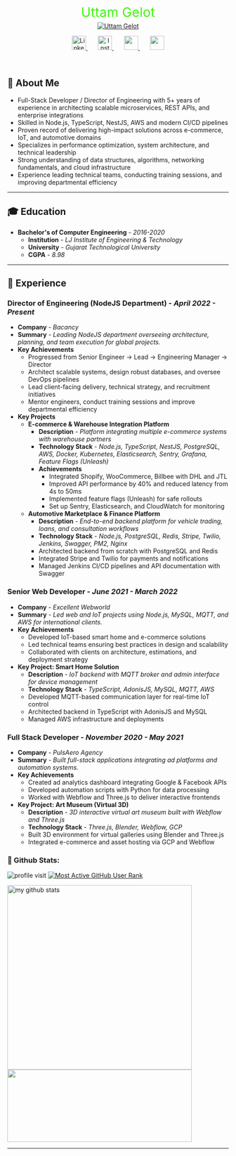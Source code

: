 <div
   align="center"
>
   <p
      style="text-align:center; font-size:30px; ont-family: 'Fira Code'; color:#3DF707; font-weight:400; margin-bottom: 5px;"
   >
      Uttam Gelot
   </p>
   <a
      href="https://www.linkedin.com/in/uttam-gelot"
   >
      <img
         alt="Uttam Gelot"
         src="https://readme-typing-svg.demolab.com?font=Fira+Code&pause=1000&color=3DF707&center=true&vCenter=true&width=435&lines=I+Write+Code.;Always+Learning.;DevOps+Cum+Backend+Developer."
      />
   </a>

   <!-- Social icons section -->
   <p
      align="center"
   >
      <a
         href="https://www.linkedin.com/in/uttam-gelot"
      >
         <img
            width="32px"
            alt="LinkedIn"
            title="Uttam Gelot LinkedIn"
            style="color:gree;"
            src="https://cdn-icons-png.flaticon.com/512/174/174857.png"
         />
      </a>
      &#8287;&#8287;&#8287;&#8287;&#8287;
      <a
         href="https://www.instagram.com/uttam_1137"
      >
         <img
            width="32px"
            alt="Instagram"
            title="Uttam Gelot Instagram"
            src="https://www.transparentpng.com/thumb/logo-instagram/kuQpOb-logo-instagram-images.png"
         />
      </a>
      &#8287;&#8287;&#8287;&#8287;&#8287;
      <a
         href="https://www.hackerrank.com/uttamgelot"
         alt="Hackerrank"
         title="Uttam Gelot Hackerrank"
      >
         <img
            width="32px"
            src="https://cdn3.iconfinder.com/data/icons/logos-and-brands-adobe/512/160_Hackerrank-512.png"
         />
      </a>
      &#8287;&#8287;&#8287;&#8287;&#8287;
      <a
         href="https://api.whatsapp.com/send?phone=917203919938&text=hi"
         alt="WhatsApp"
         title="Uttam Gelot WhatsApp"
      >
         <img
            width="32px"
            src="https://www.transparentpng.com/thumb/ipl-logo-transparent-images/whatsapp-logo-png-transparent-21.png"
         />
      </a>
   </p>
</div>

<br/>

## 👦 About Me

<ul>
  <li>Full-Stack Developer / Director of Engineering with 5+ years of experience in architecting scalable microservices, REST APIs, and enterprise integrations</li>
  <li>Skilled in Node.js, TypeScript, NestJS, AWS and modern CI/CD pipelines</li>
  <li>Proven record of delivering high-impact solutions across e-commerce, IoT, and automotive domains</li>
  <li>Specializes in performance optimization, system architecture, and technical leadership</li>
  <li>Strong understanding of data structures, algorithms, networking fundamentals, and cloud infrastructure</li>
  <li>Experience leading technical teams, conducting training sessions, and improving departmental efficiency</li>
</ul>

<hr/>

## 🎓 Education

<ul>
  <li>
    <b>Bachelor's of Computer Engineering</b> - <i>2016-2020</i>
    <ul>
      <li>
        <b>Institution</b> - <i>LJ Institute of Engineering & Technology</i>
      </li>
      <li>
        <b>University</b> - <i>Gujarat Technological University</i>
      </li>
      <li>
        <b>CGPA</b> - <i>8.98</i>
      </li>
    </ul>
  </li>
</ul>

<hr/>

## 🏢 Experience

### Director of Engineering (NodeJS Department) - <i>April 2022 - Present</i>

<ul>
   <li>
      <b>Company</b> - <i>Bacancy</i>
   </li>
   <li>
      <b>Summary</b> - <i>Leading NodeJS department overseeing architecture, planning, and team execution for global projects.</i>
   </li>
   <li>
      <b>Key Achievements</b>
      <ul>
         <li>Progressed from Senior Engineer → Lead → Engineering Manager → Director</li>
         <li>Architect scalable systems, design robust databases, and oversee DevOps pipelines</li>
         <li>Lead client-facing delivery, technical strategy, and recruitment initiatives</li>
         <li>Mentor engineers, conduct training sessions and improve departmental efficiency</li>
      </ul>
   </li>
   <li>
      <b>Key Projects</b>
      <ul>
         <li>
            <b>E-commerce & Warehouse Integration Platform</b>
            <ul>
               <li>
                  <b>Description</b> - <i>Platform integrating multiple e-commerce systems with warehouse partners</i>
               </li>
               <li>
                  <b>Technology Stack</b> - <i>Node.js, TypeScript, NestJS, PostgreSQL, AWS, Docker, Kubernetes, Elasticsearch, Sentry, Grafana, Feature Flags (Unleash)</i>
               </li>
               <li>
                  <b>Achievements</b>
                  <ul>
                     <li>Integrated Shopify, WooCommerce, Billbee with DHL and JTL</li>
                     <li>Improved API performance by 40% and reduced latency from 4s to 50ms</li>
                     <li>Implemented feature flags (Unleash) for safe rollouts</li>
                     <li>Set up Sentry, Elasticsearch, and CloudWatch for monitoring</li>
                  </ul>
               </li>
            </ul>
         </li>
         <li>
            <b>Automotive Marketplace & Finance Platform</b>
            <ul>
               <li><b>Description</b> - <i>End-to-end backend platform for vehicle trading, loans, and consultation workflows</i></li>
               <li><b>Technology Stack</b> - <i>Node.js, PostgreSQL, Redis, Stripe, Twilio, Jenkins, Swagger, PM2, Nginx</i></li>
               <li>Architected backend from scratch with PostgreSQL and Redis</li>
               <li>Integrated Stripe and Twilio for payments and notifications</li>
               <li>Managed Jenkins CI/CD pipelines and API documentation with Swagger</li>
            </ul>
         </li>
      </ul>
   </li>
</ul>

### Senior Web Developer - <i>June 2021 - March 2022</i>

<ul>
   <li>
      <b>Company</b> - <i>Excellent Webworld</i>
   </li>
   <li>
      <b>Summary</b> - <i>Led web and IoT projects using Node.js, MySQL, MQTT, and AWS for international clients.</i>
   </li>
   <li>
      <b>Key Achievements</b>
      <ul>
         <li>Developed IoT-based smart home and e-commerce solutions</li>
         <li>Led technical teams ensuring best practices in design and scalability</li>
         <li>Collaborated with clients on architecture, estimations, and deployment strategy</li>
      </ul>
   </li>
   <li>
      <b>Key Project: Smart Home Solution</b>
      <ul>
         <li><b>Description</b> - <i>IoT backend with MQTT broker and admin interface for device management</i></li>
         <li><b>Technology Stack</b> - <i>TypeScript, AdonisJS, MySQL, MQTT, AWS</i></li>
         <li>Developed MQTT-based communication layer for real-time IoT control</li>
         <li>Architected backend in TypeScript with AdonisJS and MySQL</li>
         <li>Managed AWS infrastructure and deployments</li>
      </ul>
   </li>
</ul>

### Full Stack Developer - <i>November 2020 - May 2021</i>

<ul>
   <li>
      <b>Company</b> - <i>PulsAero Agency</i>
   </li>
   <li>
      <b>Summary</b> - <i>Built full-stack applications integrating ad platforms and automation systems.</i>
   </li>
   <li>
      <b>Key Achievements</b>
      <ul>
         <li>Created ad analytics dashboard integrating Google & Facebook APIs</li>
         <li>Developed automation scripts with Python for data processing</li>
         <li>Worked with Webflow and Three.js to deliver interactive frontends</li>
      </ul>
   </li>
   <li>
      <b>Key Project: Art Museum (Virtual 3D)</b>
      <ul>
         <li><b>Description</b> - <i>3D interactive virtual art museum built with Webflow and Three.js</i></li>
         <li><b>Technology Stack</b> - <i>Three.js, Blender, Webflow, GCP</i></li>
         <li>Built 3D environment for virtual galleries using Blender and Three.js</li>
         <li>Integrated e-commerce and asset hosting via GCP and Webflow</li>
      </ul>
   </li>
</ul>

### 👦 Github Stats:

<div align="left">

![profile visit](https://komarev.com/ghpvc/?username=uttam-gelot) [![Most Active GitHub User Rank](https://endy419y2alipob.m.pipedream.net)](https://commits.top/egypt.html)

<p align="left">
<img src="https://github-readme-stats.vercel.app/api?username=uttam-gelot&show_icons=true&theme=buefy&count_private=true" alt="my github stats" width="420"/>
   <img src="https://github-readme-streak-stats.herokuapp.com/?user=uttam-gelot" width="420" height="165">
</p>
     
</div>

</p>
<hr>
<p>
